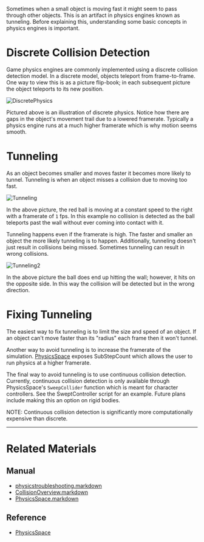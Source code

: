 Sometimes when a small object is moving fast it might seem to pass through other objects. This is an artifact in physics engines known as tunneling. Before explaining this, understanding some basic concepts in physics engines is important.

 #  Discrete Collision Detection
Game physics engines are commonly implemented using a discrete collision detection model. In a discrete model, objects teleport from frame-to-frame. One way to view this is as a picture flip-book; in each subsequent picture the object teleports to its new position.



![DiscretePhysics](https://media.githubusercontent.com/media/zeroengineteam/ZeroFiles/master/doc_files/46691.gif)

Pictured above is an illustration of discrete physics. Notice how there are gaps in the object's movement trail due to a lowered framerate. Typically a physics engine runs at a much higher framerate which is why motion seems smooth.

 #  Tunneling
As an object becomes smaller and moves faster it becomes more likely to tunnel. Tunneling is when an object misses a collision due to moving too fast.



![Tunneling](https://media.githubusercontent.com/media/zeroengineteam/ZeroFiles/master/doc_files/46693.PNG)

In the above picture, the red ball is moving at a constant speed to the right with a framerate of `1` fps. In this example no collision is detected as the ball teleports past the wall without ever coming into contact with it.

Tunneling happens even if the framerate is high. The faster and smaller an object the more likely tunneling is to happen. Additionally, tunneling doesn't just result in collisions being missed. Sometimes tunneling can result in wrong collisions.



![Tunneling2](https://media.githubusercontent.com/media/zeroengineteam/ZeroFiles/master/doc_files/46695.PNG)


In the above picture the ball does end up hitting the wall; however, it hits on the opposite side. In this way the collision will be detected but in the wrong direction.

 #  Fixing Tunneling
The easiest way to fix tunneling is to limit the size and speed of an object. If an object can't move faster than its "radius" each frame then it won't tunnel.

Another way to avoid tunneling is to increase the framerate of the simulation. [PhysicsSpace](https://github.com/ArendDanielek/ZeroDocsTest/blob/master/zero_editor_documentation/zeromanual/physics/physicstroubleshooting/PhysicsSpace.markdown) exposes SubStepCount  which allows the user to run physics at a higher framerate.

The final way to avoid tunneling is to use continuous collision detection. Currently, continuous collision detection is only available through PhysicsSpace's `SweepCollider` function  which is meant for character controllers. See the SweptController script for an example. Future plans include making this an option on rigid bodies. 

NOTE: Continuous collision detection is significantly more computationally expensive than discrete.

---
 # Related Materials
 ## Manual
- [physicstroubleshooting.markdown](https://github.com/ArendDanielek/ZeroDocsTest/blob/master/zero_editor_documentation/zeromanual/physics/physicstroubleshooting.markdown)
- [CollisionOverview.markdown](https://github.com/ArendDanielek/ZeroDocsTest/blob/master/zero_editor_documentation/zeromanual/physics/physicstroubleshooting/CollisionOverview.markdown)
- [PhysicsSpace.markdown](https://github.com/ArendDanielek/ZeroDocsTest/blob/master/zero_editor_documentation/zeromanual/physics/physicstroubleshooting/PhysicsSpace.markdown)
 ##  Reference
- [PhysicsSpace](https://github.com/ArendDanielek/ZeroDocsTest/blob/master/code_reference/class_reference/PhysicsSpace.markdown) 
  
  
  
  
  
  
  

 